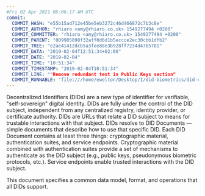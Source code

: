 ```yaml
---
#Fri 02 Apr 2021 06:06:17 AM UTC
commit:
  COMMIT_HASH: "e55b15ad712e45be5eb3272c46d466872c7b3c8e"
  COMMIT_AUTHOR: "rhiaro <amy@rhiaro.co.uk> 1549277494 +0200"
  COMMIT_COMMITTER: "rhiaro <amy@rhiaro.co.uk> 1549277494 +0200"
  COMMIT_PARENT: "009905898f32aff0d6d1b5eccce2ec30cbb1dfb2"
  COMMIT_TREE: "e2ae41412dcb5a3fee88e3b928ff7234d47b5781"
  COMMIT_DATA: "2019-02-04T12:51:34+02:00"
  COMMIT_DATE: "2019-02-04"
  COMMIT_TIME: "10:51:34"
  COMMIT_TIMESTAMP: "2019-02-04T10:51:34"
  COMMIT_LINE: ""Remove redundant text in Public Keys section"
  COMMIT_RUNNABLE: "file:///home/ewelton/Desktop/I/did-biometrics/did-core-dataset/analysis/gitinfo/e55b15ad712e45be5eb3272c46d466872c7b3c8e/snapshot/index.html"
---
```


<section id="abstract">
<p>
Decentralized Identifiers (DIDs) are a new type of identifier for
verifiable, "self-sovereign" digital identity. DIDs are fully under the
control of the DID subject, independent from any centralized registry,
identity provider, or certificate authority. DIDs are URLs that relate
a DID subject to means for trustable interactions with that subject.
DIDs resolve to DID Documents — simple documents that describe how to
use that specific DID. Each DID Document contains at least three
things: cryptographic material, authentication suites, and service
endpoints. Cryptographic material combined with authentication suites
provide a set of mechanisms to authenticate as the DID subject (e.g.,
public keys, pseudonymous biometric protocols, etc.). Service endpoints
enable trusted interactions with the DID subject.
    </p>
<p>
This document specifies a common data model, format, and operations
that all DIDs support.
    </p>
</section>
